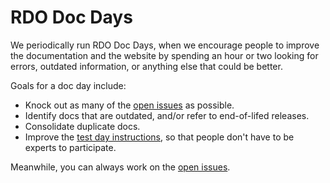 # RDO Doc Days

We periodically run RDO Doc Days, when we encourage people to improve
the documentation and the website by spending an hour or two looking for
errors, outdated information, or anything else that could be better.

Goals for a doc day include:

* Knock out as many of the [open issues](https://github.com/redhat-openstack/website/issues) as possible.
* Identify docs that are outdated, and/or refer to end-of-lifed releases.
* Consolidate duplicate docs.
* Improve the [test day instructions](https://www.rdoproject.org/testday/tests/), so that people don't have to be experts to participate.

Meanwhile, you can always work on the [open issues](https://github.com/redhat-openstack/website/issues).


